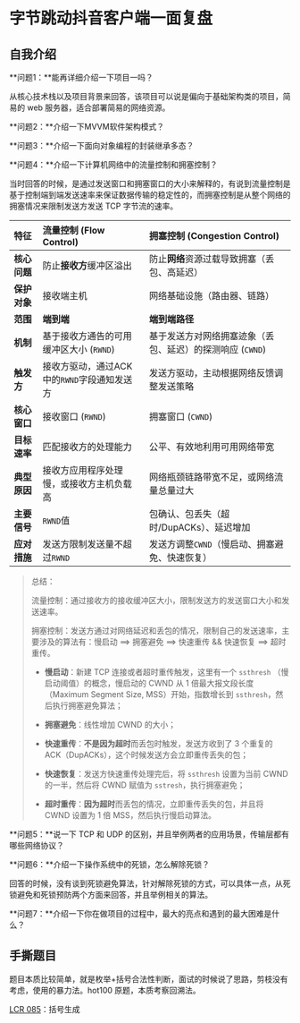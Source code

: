 # 字节跳动抖音客户端一面复盘

## 自我介绍

**问题1：**能再详细介绍一下项目一吗？

从核心技术栈以及项目背景来回答，该项目可以说是偏向于基础架构类的项目，简易的 web 服务器，适合部署简易的网络资源。



**问题2：**介绍一下MVVM软件架构模式？



**问题3：**介绍一下面向对象编程的封装继承多态？



**问题4：**介绍一下计算机网络中的流量控制和拥塞控制？

当时回答的时候，是通过发送窗口和拥塞窗口的大小来解释的，有说到流量控制是基于控制端到端发送速率来保证数据传输的稳定性的，而拥塞控制是从整个网络的拥塞情况来限制发送方发送 TCP 字节流的速率。

| 特征         | 流量控制 (Flow Control)                     | 拥塞控制 (Congestion Control)                             |
| :----------- | :------------------------------------------ | :-------------------------------------------------------- |
| **核心问题** | 防止**接收方**缓冲区溢出                    | 防止**网络**资源过载导致拥塞（丢包、高延迟）              |
| **保护对象** | 接收端主机                                  | 网络基础设施（路由器、链路）                              |
| **范围**     | **端到端**                                  | **端到端路径**                                            |
| **机制**     | 基于接收方通告的可用缓冲区大小 (`RWND`)     | 基于发送方对网络拥塞迹象（丢包、延迟）的探测响应 (`CWND`) |
| **触发方**   | 接收方驱动，通过ACK中的`RWND`字段通知发送方 | 发送方驱动，主动根据网络反馈调整发送策略                  |
| **核心窗口** | 接收窗口 (`RWND`)                           | 拥塞窗口 (`CWND`)                                         |
| **目标速率** | 匹配接收方的处理能力                        | 公平、有效地利用可用网络带宽                              |
| **典型原因** | 接收方应用程序处理慢，或接收方主机负载高    | 网络瓶颈链路带宽不足，或网络流量总量过大                  |
| **主要信号** | `RWND`值                                    | 包确认、包丢失（超时/DupACKs）、延迟增加                  |
| **应对措施** | 发送方限制发送量不超过`RWND`                | 发送方调整`CWND`（慢启动、拥塞避免、快速恢复）            |

> 总结：
>
> 流量控制：通过接收方的接收缓冲区大小，限制发送方的发送窗口大小和发送速率。
>
> 拥塞控制：发送方通过对网络延迟和丢包的情况，限制自己的发送速率，主要涉及的算法有：慢启动 ==> 拥塞避免 ==> 快速重传 && 快速恢复 ==> 超时重传。
>
> - **慢启动**：新建 TCP 连接或者超时重传触发，这里有一个 `ssthresh` （慢启动阈值）的概念，慢启动的 CWND 从 1 倍最大报文段长度（Maximum Segment Size, MSS）开始，指数增长到 `ssthresh`，然后执行拥塞避免算法；
>
> - **拥塞避免**：线性增加 CWND 的大小；
> - **快速重传**：**不是因为超时**而丢包时触发，发送方收到了 3 个重复的 ACK（DupACKs），这个时候发送方会立即重传丢失的包；
> - **快速恢复**：发送方快速重传处理完后，将 `ssthresh` 设置为当前 CWND 的一半，然后将 CWND 赋值为 `sstresh`，执行拥塞避免；
> - **超时重传**：**因为超时**而丢包的情况，立即重传丢失的包，并且将 CWND 设置为 1 倍 MSS，然后执行慢启动算法。



**问题5：**说一下 TCP 和 UDP 的区别，并且举例两者的应用场景，传输层都有哪些网络协议？



**问题6：**介绍一下操作系统中的死锁，怎么解除死锁？

回答的时候，没有谈到死锁避免算法，针对解除死锁的方式，可以具体一点，从死锁避免和死锁预防两个方面来回答，并且举例相关的算法。



**问题7：**介绍一下你在做项目的过程中，最大的亮点和遇到的最大困难是什么？



## 手撕题目

题目本质比较简单，就是枚举+括号合法性判断，面试的时候说了思路，剪枝没有考虑，使用的暴力法。hot100 原题，本质考察回溯法。

[LCR 085](https://leetcode.cn/problems/IDBivT/description/)：括号生成

